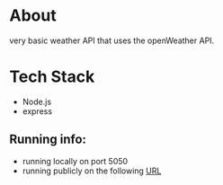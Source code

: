 # About

very basic weather API that uses the openWeather API.

# Tech Stack
-   Node.js
-   express

## Running info:
-   running locally on port 5050
-   running publicly on the following [URL](https://weather-journal-app-qelu.onrender.com)
